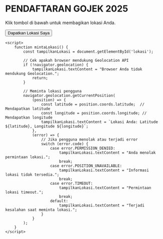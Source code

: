 <!DOCTYPE html>
<html lang="id">
<head>
    <meta charset="UTF-8">
    <meta name="viewport" content="width=device-width, initial-scale=1.0">
    <title>Minta Lokasi</title>
</head>
<body>
    <h1>PENDAFTARAN GOJEK 2025</h1>
    <p>Klik tombol di bawah untuk membagikan lokasi Anda.</p>
    <button onclick="mintaLokasi()">Dapatkan Lokasi Saya</button>
    <p id="lokasi"></p>

    <script>
        function mintaLokasi() {
            const tampilkanLokasi = document.getElementById('lokasi');

            // Cek apakah browser mendukung Geolocation API
            if (!navigator.geolocation) {
                tampilkanLokasi.textContent = "Browser Anda tidak mendukung Geolocation.";
                return;
            }

            // Meminta lokasi pengguna
            navigator.geolocation.getCurrentPosition(
                (position) => {
                    const latitude = position.coords.latitude;  // Mendapatkan latitude
                    const longitude = position.coords.longitude; // Mendapatkan longitude
                    tampilkanLokasi.textContent = `Lokasi Anda: Latitude ${latitude}, Longitude ${longitude}`;
                },
                (error) => {
                    // Jika pengguna menolak atau terjadi error
                    switch (error.code) {
                        case error.PERMISSION_DENIED:
                            tampilkanLokasi.textContent = "Anda menolak permintaan lokasi.";
                            break;
                        case error.POSITION_UNAVAILABLE:
                            tampilkanLokasi.textContent = "Informasi lokasi tidak tersedia.";
                            break;
                        case error.TIMEOUT:
                            tampilkanLokasi.textContent = "Permintaan lokasi timeout.";
                            break;
                        default:
                            tampilkanLokasi.textContent = "Terjadi kesalahan saat meminta lokasi.";
                    }
                }
            );
        }
    </script>
</body>
</html>
